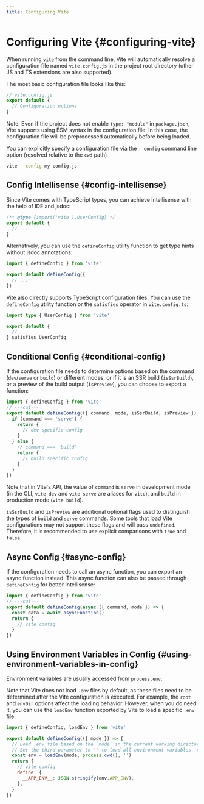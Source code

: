 ```yaml
---
title: Configuring Vite
---
```


# Configuring Vite {#configuring-vite}

When running `vite` from the command line, Vite will automatically resolve a configuration file named `vite.config.js` in the project root directory (other JS and TS extensions are also supported).

The most basic configuration file looks like this:

```js
// vite.config.js
export default {
  // Configuration options
}
```

Note: Even if the project does not enable `type: "module"` in `package.json`, Vite supports using ESM syntax in the configuration file. In this case, the configuration file will be preprocessed automatically before being loaded.

You can explicitly specify a configuration file via the `--config` command line option (resolved relative to the `cwd` path)

```bash
vite --config my-config.js
```

## Config Intellisense {#config-intellisense}

Since Vite comes with TypeScript types, you can achieve Intellisense with the help of IDE and jsdoc:

```js
/** @type {import('vite').UserConfig} */
export default {
  // ...
}
```

Alternatively, you can use the `defineConfig` utility function to get type hints without jsdoc annotations:

```js
import { defineConfig } from 'vite'

export default defineConfig({
  // ...
})
```

Vite also directly supports TypeScript configuration files. You can use the `defineConfig` utility function or the `satisfies` operator in `vite.config.ts`:

```ts
import type { UserConfig } from 'vite'

export default {
  // ...
} satisfies UserConfig
```

## Conditional Config {#conditional-config}

If the configuration file needs to determine options based on the command (`dev`/`serve` or `build`) or different modes, or if it is an SSR build (`isSsrBuild`), or a preview of the build output (`isPreview`), you can choose to export a function:

```js twoslash
import { defineConfig } from 'vite'
// ---cut---
export default defineConfig(({ command, mode, isSsrBuild, isPreview }) => {
  if (command === 'serve') {
    return {
      // dev specific config
    }
  } else {
    // command === 'build'
    return {
      // build specific config
    }
  }
})
```

Note that in Vite's API, the value of `command` is `serve` in development mode (in the CLI, `vite dev` and `vite serve` are aliases for `vite`), and `build` in production mode (`vite build`).

`isSsrBuild` and `isPreview` are additional optional flags used to distinguish the types of `build` and `serve` commands. Some tools that load Vite configurations may not support these flags and will pass `undefined`. Therefore, it is recommended to use explicit comparisons with `true` and `false`.

## Async Config {#async-config}

If the configuration needs to call an async function, you can export an async function instead. This async function can also be passed through `defineConfig` for better Intellisense:

```js twoslash
import { defineConfig } from 'vite'
// ---cut---
export default defineConfig(async ({ command, mode }) => {
  const data = await asyncFunction()
  return {
    // vite config
  }
})
```

## Using Environment Variables in Config {#using-environment-variables-in-config}

Environment variables are usually accessed from `process.env`.

Note that Vite does not load `.env` files by default, as these files need to be determined after the Vite configuration is executed. For example, the `root` and `envDir` options affect the loading behavior. However, when you do need it, you can use the `loadEnv` function exported by Vite to load a specific `.env` file.

```js twoslash
import { defineConfig, loadEnv } from 'vite'

export default defineConfig(({ mode }) => {
  // Load .env file based on the `mode` in the current working directory
  // Set the third parameter to '' to load all environment variables, regardless of whether they have the `VITE_` prefix.
  const env = loadEnv(mode, process.cwd(), '')
  return {
    // vite config
    define: {
      __APP_ENV__: JSON.stringify(env.APP_ENV),
    },
  }
})
```
